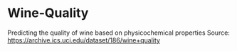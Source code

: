 # Wine-Quality
Predicting the quality of wine based on physicochemical properties
Source: https://archive.ics.uci.edu/dataset/186/wine+quality
